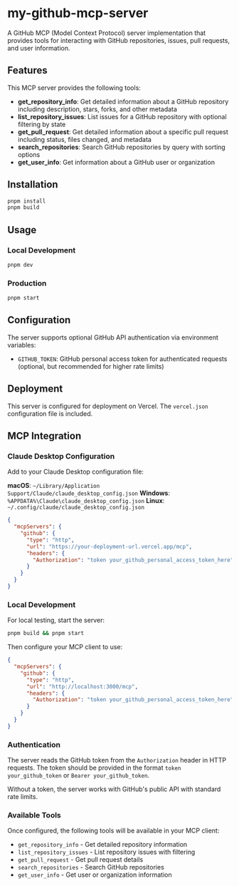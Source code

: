 # my-github-mcp-server

A GitHub MCP (Model Context Protocol) server implementation that provides tools for interacting with GitHub repositories, issues, pull requests, and user information.

## Features

This MCP server provides the following tools:

- **get_repository_info**: Get detailed information about a GitHub repository including description, stars, forks, and other metadata
- **list_repository_issues**: List issues for a GitHub repository with optional filtering by state
- **get_pull_request**: Get detailed information about a specific pull request including status, files changed, and metadata
- **search_repositories**: Search GitHub repositories by query with sorting options
- **get_user_info**: Get information about a GitHub user or organization

## Installation

```bash
pnpm install
pnpm build
```

## Usage

### Local Development

```bash
pnpm dev
```

### Production

```bash
pnpm start
```

## Configuration

The server supports optional GitHub API authentication via environment variables:

- `GITHUB_TOKEN`: GitHub personal access token for authenticated requests (optional, but recommended for higher rate limits)

## Deployment

This server is configured for deployment on Vercel. The `vercel.json` configuration file is included.

## MCP Integration

### Claude Desktop Configuration

Add to your Claude Desktop configuration file:

**macOS**: `~/Library/Application Support/Claude/claude_desktop_config.json`
**Windows**: `%APPDATA%\Claude\claude_desktop_config.json`
**Linux**: `~/.config/claude/claude_desktop_config.json`

```json
{
  "mcpServers": {
    "github": {
      "type": "http",
      "url": "https://your-deployment-url.vercel.app/mcp",
      "headers": {
        "Authorization": "token your_github_personal_access_token_here"
      }
    }
  }
}
```

### Local Development

For local testing, start the server:

```bash
pnpm build && pnpm start
```

Then configure your MCP client to use:
```json
{
  "mcpServers": {
    "github": {
      "type": "http",
      "url": "http://localhost:3000/mcp",
      "headers": {
        "Authorization": "token your_github_personal_access_token_here"
      }
    }
  }
}
```

### Authentication

The server reads the GitHub token from the `Authorization` header in HTTP requests. The token should be provided in the format `token your_github_token` or `Bearer your_github_token`.

Without a token, the server works with GitHub's public API with standard rate limits.

### Available Tools

Once configured, the following tools will be available in your MCP client:

- `get_repository_info` - Get detailed repository information
- `list_repository_issues` - List repository issues with filtering
- `get_pull_request` - Get pull request details
- `search_repositories` - Search GitHub repositories
- `get_user_info` - Get user or organization information
